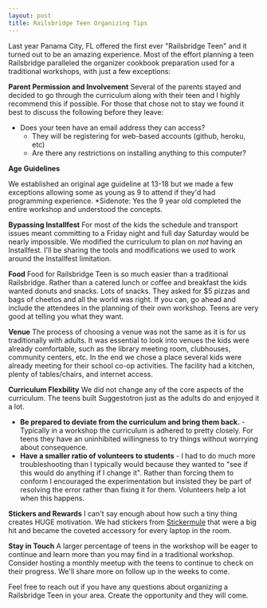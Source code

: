 ```yaml
---
layout: post
title: Railsbridge Teen Organizing Tips
---
```


Last year Panama City, FL offered the first ever "Railsbridge Teen" and it turned out to be an amazing experience.  Most of the effort planning a teen Railsbridge paralleled the organizer cookbook preparation used for a traditional workshops, with just a few exceptions:

**Parent Permission and Involvement**
Several of the parents stayed and decided to go through the curriculum along with their teen and I highly recommend this if possible.  For those that chose not to stay we found it best to discuss the following before they leave:

* Does your teen have an email address they can access?
  * They will be registering for web-based accounts (github, heroku, etc)
  * Are there any restrictions on installing anything to this computer?

**Age Guidelines**

We established an original age guideline at 13-18 but we made a few exceptions allowing some as young as 9 to attend if they'd had programming experience.  *Sidenote: Yes the 9 year old completed the entire workshop and understood the concepts.

**Bypassing Installfest**
For most of the kids the schedule and transport issues meant committing to a Friday night and full day Saturday would be nearly impossible.  We modified the curriculum to plan on <em>not</em> having an Installfest. I'll be sharing the tools and modifications we used to work around the Installfest limitation.

**Food**
Food for Railsbridge Teen is so much easier than a traditional Railsbridge.  Rather than a catered lunch or coffee and breakfast the kids wanted donuts and snacks.  Lots of snacks.  They asked for $5 pizzas and bags of cheetos and all the world was right.  If you can, go ahead and include the attendees in the planning of their own workshop. Teens are very good at telling you what they want.

**Venue**
The process of choosing a venue was not the same as it is for us traditionally with adults.  It was essential to look into venues the kids were already comfortable, such as the library meeting room, clubhouses, community centers, etc.  In the end we chose a place several kids were already meeting for their school co-op activities. The facility had a kitchen, plenty of tables/chairs, and internet access.

**Curriculum Flexbility**
We did not change any of the core aspects of the curriculum.  The teens built Suggestotron just as the adults do and enjoyed it a lot.

* **Be prepared to deviate from the curriculum and bring them back.** - Typically in a workshop the curriculum is adhered to pretty closely.  For teens they have an uninhibited willingness to try things without worrying about consequence.  </li>
* **Have a smaller ratio of volunteers to students** -  I had to do much more troubleshooting than I typically would because they wanted to "see if this would do anything if I change it".  Rather than forcing them to conform I encouraged the experimentation but insisted they be part of resolving the error rather than fixing it for them.  Volunteers help a lot when this happens.

**Stickers and Rewards**
I can't say enough about how such a tiny thing creates HUGE motivation.  We had stickers from <a href="http://stickermule.com" title="Stickermule" target="_blank">Stickermule</a> that were a big hit and became the coveted accessory for every laptop in the room.

**Stay in Touch**
A larger percentage of teens in the workshop will be eager to continue and learn more than you may find in a traditional workshop.  Consider hosting a monthly meetup with the teens to continue to check on their progress.  We'll share more on follow up in the weeks to come.

Feel free to reach out if you have any questions about organizing a Railsbridge Teen in your area.  Create the opportunity and they will come.
